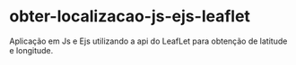# obter-localizacao-js-ejs-leaflet
Aplicação em Js e Ejs utilizando a api do LeafLet para obtenção de latitude e longitude.
